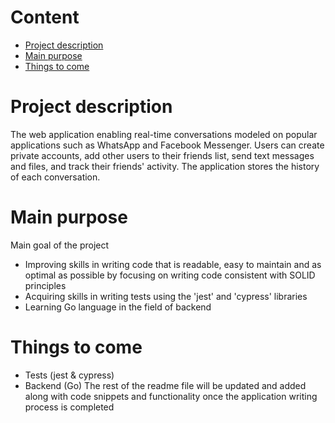 # Content

- [Project description](#project-description)
- [Main purpose](#main-purpose)
- [Things to come](#things-to-come)

# Project description

The web application enabling real-time conversations modeled on popular applications such as WhatsApp and Facebook Messenger. Users can create private accounts, add other users to their friends list, send text messages and files, and track their friends' activity. The application stores the history of each conversation.

# Main purpose

Main goal of the project

- Improving skills in writing code that is readable, easy to maintain and as optimal as possible by focusing on writing code consistent with SOLID principles
- Acquiring skills in writing tests using the 'jest' and 'cypress' libraries
- Learning Go language in the field of backend

# Things to come

- Tests (jest & cypress)
- Backend (Go)
  The rest of the readme file will be updated and added along with code snippets and functionality once the application writing process is completed
